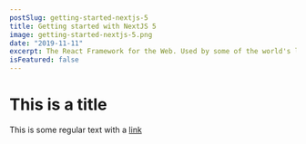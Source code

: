 ```yaml
---
postSlug: getting-started-nextjs-5
title: Getting started with NextJS 5
image: getting-started-nextjs-5.png
date: "2019-11-11"
excerpt: The React Framework for the Web. Used by some of the world's largest companies, Next.js enables you to create full-stack Web applications by extending the latest React features, and integrating powerful Rust-based JavaScript tooling for the fastest builds.
isFeatured: false
---
```


# This is a title

This is some regular text with a [link](https://google.com)
